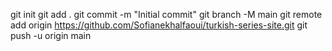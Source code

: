 git init
git add .
git commit -m "Initial commit"
git branch -M main
git remote add origin https://github.com/Sofianekhalfaoui/turkish-series-site.git
git push -u origin main

